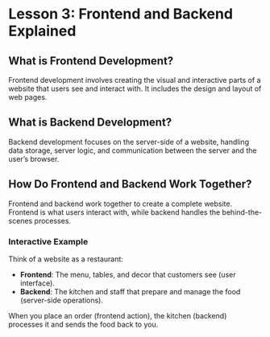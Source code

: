 # **Lesson 3: Frontend and Backend Explained**

## **What is Frontend Development?**
Frontend development involves creating the visual and interactive parts of a website that users see and interact with. It includes the design and layout of web pages.

## **What is Backend Development?**
Backend development focuses on the server-side of a website, handling data storage, server logic, and communication between the server and the user’s browser.

## **How Do Frontend and Backend Work Together?**
Frontend and backend work together to create a complete website. Frontend is what users interact with, while backend handles the behind-the-scenes processes.

### **Interactive Example**

Think of a website as a restaurant:

-   **Frontend**: The menu, tables, and decor that customers see (user interface).
-   **Backend**: The kitchen and staff that prepare and manage the food (server-side operations).

When you place an order (frontend action), the kitchen (backend) processes it and sends the food back to you.



<!--stackedit_data:
eyJoaXN0b3J5IjpbLTk4NDE3NzM4NF19
-->